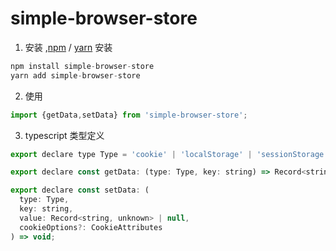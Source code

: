 # simple-browser-store


1. 安装 ,[npm](https://npmjs.org/) / [yarn](https://yarnpkg.com) 安装

```js
npm install simple-browser-store
yarn add simple-browser-store
```

2. 使用

```js
import {getData,setData} from 'simple-browser-store';
```

3. typescript 类型定义

```js
export declare type Type = 'cookie' | 'localStorage' | 'sessionStorage';

export declare const getData: (type: Type, key: string) => Record<string, unknown>;

export declare const setData: (
  type: Type,
  key: string,
  value: Record<string, unknown> | null,
  cookieOptions?: CookieAttributes
) => void;


```
